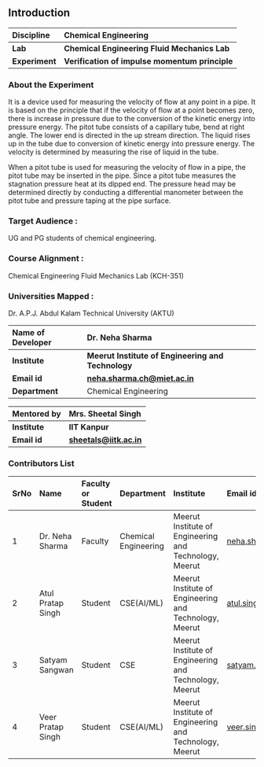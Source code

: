 ## Introduction


<b>Discipline | <b>Chemical Engineering
:--|:--|
<b> Lab | <b> Chemical Engineering Fluid Mechanics Lab
<b> Experiment|     <b> Verification of impulse momentum principle

### About the Experiment 

It is a device used for measuring the velocity of flow at any point in a pipe. It is based on the principle that if the velocity of flow at a point becomes zero, there is increase in pressure due to the conversion of the kinetic energy into pressure energy. The pitot tube consists of a capillary tube, bend at right angle. The lower end is directed in the up stream direction. The liquid rises up in the tube due to conversion of kinetic energy into pressure energy. The velocity is determined by measuring the rise of liquid in the tube.

When a pitot tube is used for measuring the velocity of flow in a pipe, the pitot tube may be inserted in the pipe. Since a pitot tube measures the stagnation pressure heat at its dipped end. The pressure head may be determined directly by conducting a differential manometer between the pitot tube and pressure taping at the pipe surface.



### Target Audience :
UG and PG students of chemical engineering.

### Course Alignment : 
Chemical Engineering Fluid Mechanics Lab (KCH-351)

### Universities Mapped :
Dr. A.P.J. Abdul Kalam Technical University (AKTU)

<b>Name of Developer | <b>  Dr. Neha Sharma
:--|:--|
<b> Institute | <b> Meerut Institute of Engineering and Technology
<b> Email id|     <b>  neha.sharma.ch@miet.ac.in
<b> Department |  Chemical Engineering

<b>Mentored by | <b> Mrs. Sheetal Singh
:--|:--|
<b> Institute | <b> IIT Kanpur 
<b> Email id|     <b> sheetals@iitk.ac.in


### Contributors List

SrNo | Name | Faculty or Student | Department| Institute | Email id
:--|:--|:--|:--|:--|:--|
1 | Dr. Neha Sharma | Faculty | Chemical Engineering | Meerut Institute of Engineering and Technology, Meerut | neha.sharma.ch@miet.ac.in
2 | Atul Pratap Singh | Student| CSE(AI/ML) | Meerut Institute of Engineering and Technology, Meerut | atul.singh.cseaiml.2020@miet.ac.in
3 | Satyam Sangwan | Student | CSE | Meerut Institute of Engineering and Technology, Meerut | satyam.sangwan.cse.2020@miet.ac.in
4 | Veer Pratap Singh | Student | CSE(AI/ML) | Meerut Institute of Engineering and Technology, Meerut | veer.singh.cseaiml.2020@miet.ac.in

